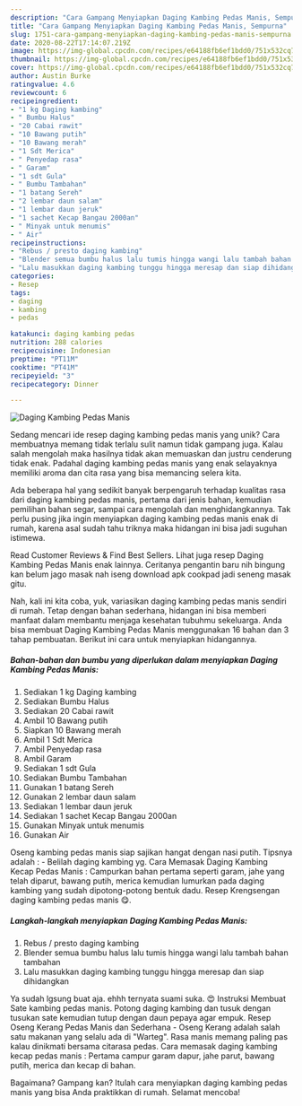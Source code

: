 ```yaml
---
description: "Cara Gampang Menyiapkan Daging Kambing Pedas Manis, Sempurna"
title: "Cara Gampang Menyiapkan Daging Kambing Pedas Manis, Sempurna"
slug: 1751-cara-gampang-menyiapkan-daging-kambing-pedas-manis-sempurna
date: 2020-08-22T17:14:07.219Z
image: https://img-global.cpcdn.com/recipes/e64188fb6ef1bdd0/751x532cq70/daging-kambing-pedas-manis-foto-resep-utama.jpg
thumbnail: https://img-global.cpcdn.com/recipes/e64188fb6ef1bdd0/751x532cq70/daging-kambing-pedas-manis-foto-resep-utama.jpg
cover: https://img-global.cpcdn.com/recipes/e64188fb6ef1bdd0/751x532cq70/daging-kambing-pedas-manis-foto-resep-utama.jpg
author: Austin Burke
ratingvalue: 4.6
reviewcount: 6
recipeingredient:
- "1 kg Daging kambing"
- " Bumbu Halus"
- "20 Cabai rawit"
- "10 Bawang putih"
- "10 Bawang merah"
- "1 Sdt Merica"
- " Penyedap rasa"
- " Garam"
- "1 sdt Gula"
- " Bumbu Tambahan"
- "1 batang Sereh"
- "2 lembar daun salam"
- "1 lembar daun jeruk"
- "1 sachet Kecap Bangau 2000an"
- " Minyak untuk menumis"
- " Air"
recipeinstructions:
- "Rebus / presto daging kambing"
- "Blender semua bumbu halus lalu tumis hingga wangi lalu tambah bahan tambahan"
- "Lalu masukkan daging kambing tunggu hingga meresap dan siap dihidangkan"
categories:
- Resep
tags:
- daging
- kambing
- pedas

katakunci: daging kambing pedas 
nutrition: 288 calories
recipecuisine: Indonesian
preptime: "PT11M"
cooktime: "PT41M"
recipeyield: "3"
recipecategory: Dinner

---
```



![Daging Kambing Pedas Manis](https://img-global.cpcdn.com/recipes/e64188fb6ef1bdd0/751x532cq70/daging-kambing-pedas-manis-foto-resep-utama.jpg)

Sedang mencari ide resep daging kambing pedas manis yang unik? Cara membuatnya memang tidak terlalu sulit namun tidak gampang juga. Kalau salah mengolah maka hasilnya tidak akan memuaskan dan justru cenderung tidak enak. Padahal daging kambing pedas manis yang enak selayaknya memiliki aroma dan cita rasa yang bisa memancing selera kita.

Ada beberapa hal yang sedikit banyak berpengaruh terhadap kualitas rasa dari daging kambing pedas manis, pertama dari jenis bahan, kemudian pemilihan bahan segar, sampai cara mengolah dan menghidangkannya. Tak perlu pusing jika ingin menyiapkan daging kambing pedas manis enak di rumah, karena asal sudah tahu triknya maka hidangan ini bisa jadi suguhan istimewa.

Read Customer Reviews &amp; Find Best Sellers. Lihat juga resep Daging Kambing Pedas Manis enak lainnya. Ceritanya pengantin baru nih bingung kan belum jago masak nah iseng download apk cookpad jadi seneng masak gitu.


Nah, kali ini kita coba, yuk, variasikan daging kambing pedas manis sendiri di rumah. Tetap dengan bahan sederhana, hidangan ini bisa memberi manfaat dalam membantu menjaga kesehatan tubuhmu sekeluarga. Anda bisa membuat Daging Kambing Pedas Manis menggunakan 16 bahan dan 3 tahap pembuatan. Berikut ini cara untuk menyiapkan hidangannya.

<!--inarticleads1-->

##### Bahan-bahan dan bumbu yang diperlukan dalam menyiapkan Daging Kambing Pedas Manis:

1. Sediakan 1 kg Daging kambing
1. Sediakan  Bumbu Halus
1. Sediakan 20 Cabai rawit
1. Ambil 10 Bawang putih
1. Siapkan 10 Bawang merah
1. Ambil 1 Sdt Merica
1. Ambil  Penyedap rasa
1. Ambil  Garam
1. Sediakan 1 sdt Gula
1. Sediakan  Bumbu Tambahan
1. Gunakan 1 batang Sereh
1. Gunakan 2 lembar daun salam
1. Sediakan 1 lembar daun jeruk
1. Sediakan 1 sachet Kecap Bangau 2000an
1. Gunakan  Minyak untuk menumis
1. Gunakan  Air


Oseng kambing pedas manis siap sajikan hangat dengan nasi putih. Tipsnya adalah : - Belilah daging kambing yg. Cara Memasak Daging Kambing Kecap Pedas Manis : Campurkan bahan pertama seperti garam, jahe yang telah diparut, bawang putih, merica kemudian lumurkan pada daging kambing yang sudah dipotong-potong bentuk dadu. Resep Krengsengan daging kambing pedas manis 😋. 

<!--inarticleads2-->

##### Langkah-langkah menyiapkan Daging Kambing Pedas Manis:

1. Rebus / presto daging kambing
1. Blender semua bumbu halus lalu tumis hingga wangi lalu tambah bahan tambahan
1. Lalu masukkan daging kambing tunggu hingga meresap dan siap dihidangkan


Ya sudah lgsung buat aja. ehhh ternyata suami suka. 😍 Instruksi Membuat Sate kambing pedas manis. Potong daging kambing dan tusuk dengan tusukan sate kemudian tutup dengan daun pepaya agar empuk. Resep Oseng Kerang Pedas Manis dan Sederhana - Oseng Kerang adalah salah satu makanan yang selalu ada di &#34;Warteg&#34;. Rasa manis memang paling pas kalau dinikmati bersama citarasa pedas. Cara memasak daging kambing kecap pedas manis : Pertama campur garam dapur, jahe parut, bawang putih, merica dan kecap di bahan. 

Bagaimana? Gampang kan? Itulah cara menyiapkan daging kambing pedas manis yang bisa Anda praktikkan di rumah. Selamat mencoba!
